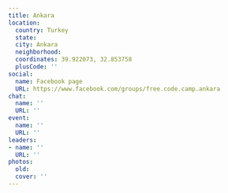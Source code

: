 ```yaml
---
title: Ankara
location:
  country: Turkey
  state: 
  city: Ankara
  neighborhood: 
  coordinates: 39.922073, 32.853758
  plusCode: ''
social:
  name: Facebook page
  URL: https://www.facebook.com/groups/free.code.camp.ankara
chat:
  name: ''
  URL: ''
event:
  name: ''
  URL: ''
leaders:
- name: ''
  URL: ''
photos:
  old: 
  cover: ''
---
```

